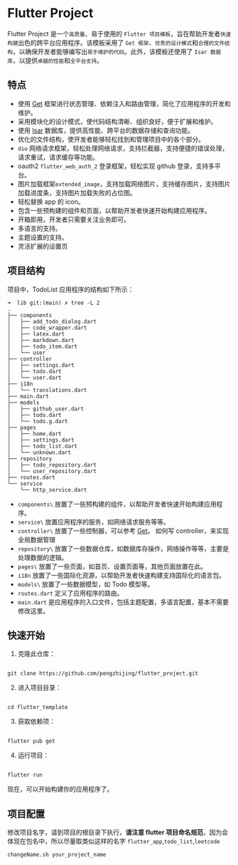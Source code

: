# Flutter Project

Flutter Project 是一个`高质量`、易于使用的 `Flutter 项目模板`，旨在帮助开发者`快速构建`出色的跨平台应用程序。该模板采用了 `Get 框架`、`优秀的设计模式`和`合理的文件结构`，以确保开发者能够编写出`易于维护的代码`。此外，该模板还使用了 `Isar 数据库`，以提供`卓越的性能`和`全平台支持`。


## 特点

- 使用 [Get](https://pub.dev/packages/get) 框架进行状态管理、依赖注入和路由管理，简化了应用程序的开发和维护。
- 采用模块化的设计模式，使代码结构清晰、组织良好，便于扩展和维护。
- 使用 [Isar](https://pub.dev/packages/isar) 数据库，提供高性能、跨平台的数据存储和查询功能。
- 优化的文件结构，使开发者能够轻松找到和管理项目中的各个部分。
- `dio` 网络请求框架，轻松处理网络请求，支持拦截器，支持便捷的错误处理，请求重试，请求缓存等功能。
- oauth2 `flutter_web_auth_2` 登录框架，轻松实现 github 登录，支持多平台。
- 图片加载框架`extended_image`，支持加载网络图片，支持缓存图片，支持图片加载进度条，支持图片加载失败的占位图。
- 轻松替换 app 的 icon。
- 包含一些预构建的组件和页面，以帮助开发者快速开始构建应用程序。
- 开箱即用，开发者只需要关注业务即可。
- 多语言的支持。
- 主题设置的支持。
- 灵活扩展的设置页

## 项目结构

项目中，TodoList 应用程序的结构如下所示：

```shell
➜  lib git:(main) ✗ tree -L 2
.
├── components
│   ├── add_todo_dialog.dart
│   ├── code_wrapper.dart
│   ├── latex.dart
│   ├── markdown.dart
│   ├── todo_item.dart
│   └── user
├── controller
│   ├── settings.dart
│   ├── todo.dart
│   └── user.dart
├── i18n
│   └── translations.dart
├── main.dart
├── models
│   ├── github_user.dart
│   ├── todo.dart
│   └── todo.g.dart
├── pages
│   ├── home.dart
│   ├── settings.dart
│   ├── todo_list.dart
│   └── unknown.dart
├── repository
│   ├── todo_repository.dart
│   └── user_repository.dart
├── routes.dart
└── service
    └── http_service.dart
```

- `components\` 放置了一些预构建的组件，以帮助开发者快速开始构建应用程序。
- `service\` 放置应用程序的服务，如网络请求服务等等。
- `controller\` 放置了一些控制器，可以参考 [Get](https://pub.dev/packages/get)。 如何写 controller，来实现全局数据管理
- `repository\` 放置了一些数据仓库，如数据库存操作，网络操作等等，主要是处理数据的逻辑。
- `pages\` 放置了一些页面，如首页、设置页面等，其他页面放置在此。
- `i18n` 放置了一些国际化资源，以帮助开发者快速构建支持国际化的语言包。
- `models\` 放置了一些数据模型，如 Todo 模型等。
- `routes.dart` 定义了应用程序的路由。
- `main.dart` 是应用程序的入口文件，包括主题配置，多语言配置，基本不需要修改这里。

## 快速开始


1. 克隆此仓库：

```

git clone https://github.com/pengzhijing/flutter_project.git

```


2. 进入项目目录：

```

cd flutter_template

```

3. 获取依赖项：

```

flutter pub get

```

4. 运行项目：

```

flutter run

```

现在，可以开始构建你的应用程序了。

## 项目配置

修改项目名字，请到项目的根目录下执行，**请注意 flutter 项目命名规范**，因为会体现在包名中，所以尽量取类似这样的名字 `flutter_app`,`todo_list`,`leetcode`

```shell
changeName.sh your_project_name
```


